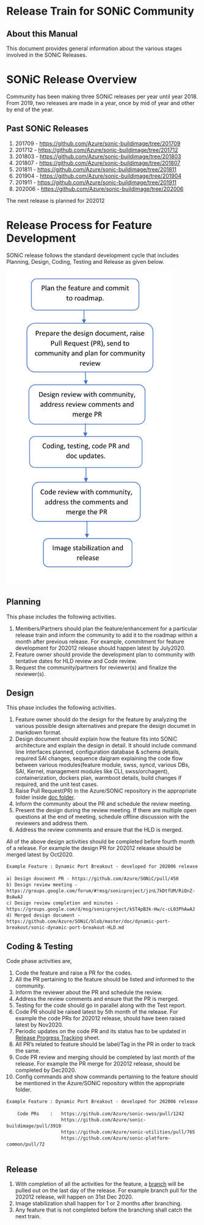 # Release Train for SONiC Community                                                  
  
                  
## About this Manual
This document provides general information about the various stages involved in the SONiC Releases.

# SONiC Release Overview 

Community has been making three SONiC releases per year until year 2018. From 2019, two releases are made in a year, once by mid of year and other by end of the year.

## Past SONiC Releases 
1. 201709 - https://github.com/Azure/sonic-buildimage/tree/201709
2. 201712 - https://github.com/Azure/sonic-buildimage/tree/201712
3. 201803 - https://github.com/Azure/sonic-buildimage/tree/201803
4. 201807 - https://github.com/Azure/sonic-buildimage/tree/201807
5. 201811 - https://github.com/Azure/sonic-buildimage/tree/201811
6. 201904 - https://github.com/Azure/sonic-buildimage/tree/201904
7. 201911 - https://github.com/Azure/sonic-buildimage/tree/201911
8. 202006 - https://github.com/Azure/sonic-buildimage/tree/202006

The next release is planned for 202012

# Release Process for Feature Development

SONiC release follows the standard development cycle that includes Planning, Design, Coding, Testing and Release as given below.  

![](https://github.com/pyuvarajan/Test-local/blob/master/release_train.png)

## Planning 
This phase includes the following activities.
1. Members/Partners should plan the feature/enhancement for a particular release train and inform the community to add it to the roadmap within a month after previous release. For example, commitment for feature development for 202012 release should happen latest by July2020. 
2. Feature owner should provide the development plan to community with tentative dates for HLD review and Code review.
3. Request the community/partners for reviewer(s) and finalize the reviewer(s).

## Design
This phase includes the following activities. 
1. Feature owner should do the design for the feature by analyzing the various possible design alternatives and prepare the design documet in markdown format.
2. Design document should explain how the feature fits into SONiC architecture and explain the design in detail. It should include command line interfaces planned, configuration database & schema details, required SAI changes, sequence daigram explaining the code flow between various modules(feature module, swss, syncd, various DBs, SAI, Kernel, management modules like CLI, swss/orchagent), containerization, dockers plan, warmboot details, build changes if required, and the unit test cases.
3. Raise Pull Request(PR) in the Azure/SONiC repository in the appropriate folder inside [doc folder](https://github.com/Azure/SONiC/tree/master/doc).
4. Inform the community about the PR and schedule the review meeting. 
5. Present the design during the review meeting. If there are multiple open questions at the end of meeting, schedule offline discussion with the reviewers and address them.
6. Address the review comments and ensure that the HLD is merged. 

All of the above design activities should be completed before fourth month of a release. For example the design PR for 202012 release should be merged latest by Oct2020.

``` 
Example Feature : Dynamic Port Breakout - developed for 202006 release

a) Design doucment PR - https://github.com/Azure/SONiC/pull/450 
b) Design review meeting - https://groups.google.com/forum/#!msg/sonicproject/jznL7kDtfUM/RiQnZ-BsAwAJ 
c) Design review completion and minutes - https://groups.google.com/d/msg/sonicproject/kST4pB3k-Hw/c-cL03PhAwAJ 
d) Merged design document - https://github.com/Azure/SONiC/blob/master/doc/dynamic-port-breakout/sonic-dynamic-port-breakout-HLD.md

```

## Coding & Testing 
Code phase activities are, 
1. Code the feature and raise a PR for the codes. 
2. All the PR pertaining to the feature should be listed and informed to the community. 
3. Inform the reviewer about the PR and schedule the review. 
4. Address the review comments and ensure that the PR is merged.
5. Testing for the code should go in parallel along with the Test report. 
6. Code PR should be raised latest by 5th month of the release. For example the code PRs for 202012 release, should have been raised latest by Nov2020.
7. Periodic updates on the code PR and its status has to be updated in [Release Progress Tracking](https://github.com/Azure/SONiC/wiki/Release-Progress-Tracking-202006) sheet. 
8. All PR’s related to feature should be label/Tag in the PR in order to track the same. 
9. Code PR review and merging should be completed by last month of the release. For example the PR merge for 202012 release, should be completed by Dec2020. 
10. Config commands and show commands pertaining to the feature should be mentioned in the Azure/SONiC repository within the appropriate folder.

``` 
Example Feature : Dynamic Port Breakout - developed for 202006 release

	Code PRs 	:	https://github.com/Azure/sonic-swss/pull/1242
					https://github.com/Azure/sonic-buildimage/pull/3910
					https://github.com/Azure/sonic-utilities/pull/765
					https://github.com/Azure/sonic-platform-common/pull/72
				
```

## Release
1. With completion of all the activities for the feature, a [branch](https://github.com/Azure/sonic-buildimage/tree/202006) will be pulled out on the last day of the release. For example branch pull for the 202012 release, will happen on 31st Dec 2020.
2. Image stabilization shall happen for 1 or 2 months after branching. 
3. Any feature that is not completed before the branching shall catch the next train.

